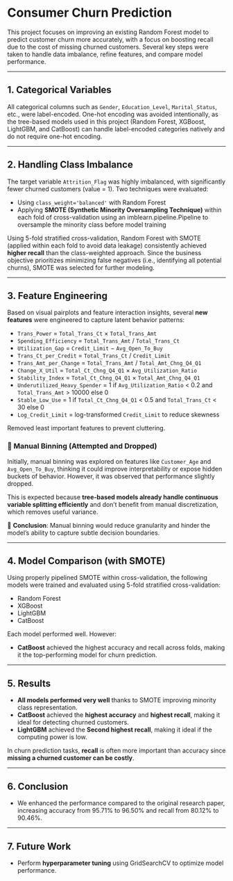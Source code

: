 # Consumer Churn Prediction

This project focuses on improving an existing Random Forest model to predict customer churn more accurately, with a focus on boosting recall due to the cost of missing churned customers. Several key steps were taken to handle data imbalance, refine features, and compare model performance.

---

## 1. Categorical Variables

All categorical columns such as `Gender`, `Education_Level`, `Marital_Status`, etc., were label-encoded. One-hot encoding was avoided intentionally, as the tree-based models used in this project (Random Forest, XGBoost, LightGBM, and CatBoost) can handle label-encoded categories natively and do not require one-hot encoding.

---

## 2. Handling Class Imbalance

The target variable `Attrition_Flag` was highly imbalanced, with significantly fewer churned customers (value = 1). Two techniques were evaluated:

- Using `class_weight='balanced'` with Random Forest
- Applying **SMOTE (Synthetic Minority Oversampling Technique)** within each fold of cross-validation using an imblearn.pipeline.Pipeline to oversample the minority class before model training

Using 5-fold stratified cross-validation, Random Forest with SMOTE (applied within each fold to avoid data leakage) consistently achieved **higher recall** than the class-weighted approach. Since the business objective prioritizes minimizing false negatives (i.e., identifying all potential churns), SMOTE was selected for further modeling.

---

## 3. Feature Engineering

Based on visual pairplots and feature interaction insights, several **new features** were engineered to capture latent behavior patterns:

- `Trans_Power` = `Total_Trans_Ct` × `Total_Trans_Amt`  
- `Spending_Efficiency` = `Total_Trans_Amt` / `Total_Trans_Ct`  
- `Utilization_Gap` = `Credit_Limit` − `Avg_Open_To_Buy`  
- `Trans_Ct_per_Credit` = `Total_Trans_Ct` / `Credit_Limit`  
- `Trans_Amt_per_Change` = `Total_Trans_Amt` / `Total_Amt_Chng_Q4_Q1`  
- `Change_X_Util` = `Total_Ct_Chng_Q4_Q1` × `Avg_Utilization_Ratio`  
- `Stability_Index` = `Total_Ct_Chng_Q4_Q1` × `Total_Amt_Chng_Q4_Q1`  
- `Underutilized_Heavy_Spender` = 1 if `Avg_Utilization_Ratio` < 0.2 and `Total_Trans_Amt` > 10000 else 0  
- `Stable_Low_Use` = 1 if `Total_Ct_Chng_Q4_Q1` < 0.5 and `Total_Trans_Ct` < 30 else 0  
- `Log_Credit_Limit` = log-transformed `Credit_Limit` to reduce skewness

Removed least important features to prevent cluttering.

### 🧪 Manual Binning (Attempted and Dropped)

Initially, manual binning was explored on features like `Customer_Age` and `Avg_Open_To_Buy`, thinking it could improve interpretability or expose hidden buckets of behavior. However, it was observed that performance slightly dropped.

This is expected because **tree-based models already handle continuous variable splitting efficiently** and don’t benefit from manual discretization, which removes useful variance.

📌 **Conclusion**: Manual binning would reduce granularity and hinder the model’s ability to capture subtle decision boundaries.

---

## 4. Model Comparison (with SMOTE)

Using properly pipelined SMOTE within cross-validation, the following models were trained and evaluated using 5-fold stratified cross-validation:

- Random Forest
- XGBoost
- LightGBM
- CatBoost

Each model performed well. However:

- **CatBoost** achieved the highest accuracy and recall across folds, making it the top-performing model for churn prediction.

---

## 5. Results


- **All models performed very well** thanks to SMOTE improving minority class representation.
- **CatBoost** achieved the **highest accuracy** and **highest recall**, making it ideal for detecting churned customers.
- **LightGBM** achieved  the **Second highest recall**, making it ideal if the computing power is low.

In churn prediction tasks, **recall** is often more important than accuracy since **missing a churned customer can be costly**.

---

## 6. Conclusion

- We enhanced the performance compared to the original research paper, increasing accuracy from 95.71% to 96.50% and recall from 80.12% to 90.46%.

---

## 7. Future Work

- Perform **hyperparameter tuning** using GridSearchCV to optimize model performance.